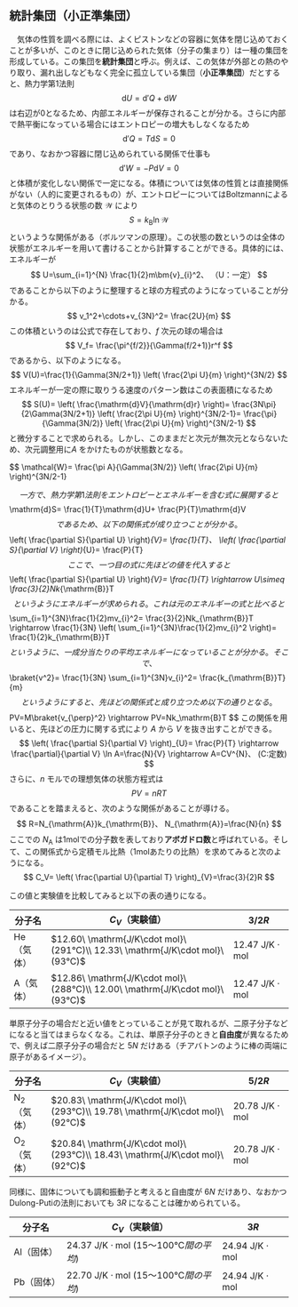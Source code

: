 
## 統計集団（小正準集団）

　気体の性質を調べる際には、よくピストンなどの容器に気体を閉じ込めておくことが多いが、このときに閉じ込められた気体（分子の集まり）は一種の集団を形成している。この集団を**統計集団**と呼ぶ。例えば、この気体が外部との熱のやり取り、漏れ出しなどもなく完全に孤立している集団（**小正準集団**）だとすると、熱力学第1法則
$$
    \mathrm{d}U=
    \mathrm{d}'Q+\mathrm{d}W
$$
は右辺が0となるため、内部エネルギーが保存されることが分かる。さらに内部で熱平衡になっている場合にはエントロピーの増大もしなくなるため
$$
    \mathrm{d}'Q=T\mathrm{d}S=0
$$
であり、なおかつ容器に閉じ込められている関係で仕事も
$$
    \mathrm{d}'W=-P\mathrm{d}V=0
$$
と体積が変化しない関係で一定になる。体積については気体の性質とは直接関係がない（人的に変更されるもの）が、エントロピーについてはBoltzmannによると気体のとりうる状態の数 $\mathcal{W}$ により
$$
    S=k_{\mathrm{B}}\ln\mathcal{W}
$$
というような関係がある（ボルツマンの原理）。この状態の数というのは全体の状態がエネルギーを用いて書けることから計算することができる。具体的には、エネルギーが
$$
    U=\sum_{i=1}^{N}
    \frac{1}{2}m\bm{v}_{i}^2、
    （U：一定）
$$
であることから以下のように整理すると球の方程式のようになっていることが分かる。
$$
    v_1^2+\cdots+v_{3N}^2=
    \frac{2U}{m}
$$
この体積というのは公式で存在しており、$f$ 次元の球の場合は
$$
    V_f=
    \frac{\pi^{f/2}}{\Gamma(f/2+1)}r^f
$$
であるから、以下のようになる。
$$
    V(U)=\frac{1}{\Gamma(3N/2+1)}
    \left(
        \frac{2\pi U}{m}
    \right)^{3N/2}
$$
エネルギーが一定の際に取りうる速度のパターン数はこの表面積になるため
$$
    S(U)=
    \left(
    \frac{\mathrm{d}V}{\mathrm{d}r}
    \right)=
    \frac{3N\pi}{2\Gamma(3N/2+1)}
    \left(
        \frac{2\pi U}{m}
    \right)^{3N/2-1}=
    \frac{\pi}{\Gamma(3N/2)}
    \left(
        \frac{2\pi U}{m}
    \right)^{3N/2-1}
$$
と微分することで求められる。しかし、このままだと次元が無次元とならないため、次元調整用に$A$ をかけたものが状態数となる。

$$
    \mathcal{W}=
    \frac{\pi A}{\Gamma(3N/2)}
    \left(
        \frac{2\pi U}{m}
    \right)^{3N/2-1}

$$
一方で、熱力学第1法則をエントロピーとエネルギーを含む式に展開すると
$$
    \mathrm{d}S=
    \frac{1}{T}\mathrm{d}U+
    \frac{P}{T}\mathrm{d}V
$$
であるため、以下の関係式が成り立つことが分かる。
$$
    \left(
        \frac{\partial S}{\partial U}
    \right)_{V}=
    \frac{1}{T}、
    \left(
        \frac{\partial S}{\partial V}
    \right)_{U}=
    \frac{P}{T}
$$
ここで、一つ目の式に先ほどの値を代入すると
$$
    \left(
        \frac{\partial S}{\partial U}
    \right)_{V}=
    \frac{1}{T}
    \rightarrow
    U\simeq
    \frac{3}{2}Nk_{\mathrm{B}}T
$$
というようにエネルギーが求められる。これは元のエネルギーの式と比べると
$$
    \sum_{i=1}^{3N}\frac{1}{2}mv_{i}^2=
    \frac{3}{2}Nk_{\mathrm{B}}T
    \rightarrow
    \frac{1}{3N}
    \left(
    \sum_{i=1}^{3N}\frac{1}{2}mv_{i}^2
    \right)=
    \frac{1}{2}k_{\mathrm{B}}T
$$
というように、一成分当たりの平均エネルギーになっていることが分かる。そこで、
$$
    \braket{v^2}=
    \frac{1}{3N}
    \sum_{i=1}^{3N}v_{i}^2=
    \frac{k_{\mathrm{B}}T}{m}
$$
というようにすると、先ほどの関係式と成り立つため以下の通りとなる。
$$
    PV=M\braket{v_{\perp}^2}
    \rightarrow
    PV=Nk_\mathrm{B}T
$$
この関係を用いると、先ほどの圧力に関する式により $A$ から $V$ を抜き出すことができる。
$$
    \left(
        \frac{\partial S}{\partial V}
    \right)_{U}=
    \frac{P}{T}
    \rightarrow
    \frac{\partial}{\partial V}
    \ln A=\frac{N}{V}
    \rightarrow
    A=CV^{N}、
    (C:定数)
$$
さらに、$n$ モルでの理想気体の状態方程式は
$$
    PV=nRT
$$
であることを踏まえると、次のような関係があることが導ける。
$$
    R=N_{\mathrm{A}}k_{\mathrm{B}}、
    N_{\mathrm{A}}=\frac{N}{n}
$$
ここでの $N_{\mathrm{A}}$ は1molでの分子数を表しており**アボガドロ数**と呼ばれている。そして、この関係式から定積モル比熱（1molあたりの比熱）を求めてみると次のようになる。
$$
    C_V=
    \left(
    \frac{\partial U}{\partial T}
    \right)_{V}=\frac{3}{2}R
$$

この値と実験値を比較してみると以下の表の通りになる。

|分子名|$C_V$（実験値）|$3/2R$|
|-|-|-|
|He（気体）|$12.60\ \mathrm{J/K\cdot mol}\ (291℃)\\ 12.33\ \mathrm{J/K\cdot mol}\ (93℃)$|$12.47\ \mathrm{J/K\cdot mol}$|
|A（気体）|$12.86\ \mathrm{J/K\cdot mol}\ (288℃)\\ 12.00\ \mathrm{J/K\cdot mol}\ (93℃)$|$12.47\ \mathrm{J/K\cdot mol}$|

単原子分子の場合だと近い値をとっていることが見て取れるが、二原子分子などになると当てはまらなくなる。これは、単原子分子のときと**自由度**が異なるためで、例えば二原子分子の場合だと $5N$ だけある（チアバトンのように棒の両端に原子があるイメージ）。 


|分子名|$C_V$（実験値）|$5/2R$|
|-|-|-|
|N$_2$（気体）|$20.83\ \mathrm{J/K\cdot mol}\ (293℃)\\ 19.78\ \mathrm{J/K\cdot mol}\ (92℃)$|$20.78\ \mathrm{J/K\cdot mol}$|$12.47\ \mathrm{J/K\cdot mol}$|
|O$_2$（気体）|$20.84\ \mathrm{J/K\cdot mol}\ (293℃)\\ 18.43\ \mathrm{J/K\cdot mol}\ (92℃)$|$20.78\ \mathrm{J/K\cdot mol}$|$12.47\ \mathrm{J/K\cdot mol}$|

同様に、固体についても調和振動子と考えると自由度が $6N$ だけあり、なおかつDulong-Putiの法則においても $3R$ になることは確かめられている。

|分子名|$C_V$（実験値）|$3R$|
|-|-|-|
|Al（固体）|$24.37\ \mathrm{J/K\cdot mol}\ (15～100℃間の平均)$|$24.94\ \mathrm{J/K\cdot mol}$|
|Pb（固体）|$22.70\ \mathrm{J/K\cdot mol}\ (15～100℃間の平均)$|$24.94\ \mathrm{J/K\cdot mol}$|



